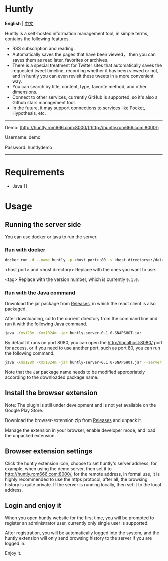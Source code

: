 # Huntly

**English** | [中文](./README.zh-CN.md)

Huntly is a self-hosted information management tool, in simple terms, contains the following features.

- RSS subscription and reading.
- Automatically saves the pages that have been viewed， then you can saves them as read later, favorites or archives.
- There is a special treatment for Twitter sites that automatically saves the requested tweet timeline, recording whether it has been viewed or not, and in huntly you can even revisit these tweets in a more convenient way.
- You can search by title, content, type, favorite method, and other dimensions.
- Connect to other services, currently GitHub is supported, so it's also a Github stars management tool.
- In the future, it may support connections to services like Pocket, Hypothesis, etc.

---

Demo: [http://huntly.rom666.com:8000/](http://huntly.rom666.com:8000/)

Username: demo

Password: huntlydemo

---

# Requirements

- Java 11

# Usage

## Running the server side

You can use docker or java to run the server.

### Run with docker

```sh
docker run -d --name huntly -p <host port>:80 -v <host directory>:/data lcomplete/huntly:<tag>
```

\<host port\> and \<host directory\> Replace with the ones you want to use.

\<tag\> Replace with the version number, which is currently `0.1.0`.

### Run with the Java command

Download the jar package from [Releases](https://github.com/lcomplete/huntly/releases), in which the react client is also packaged.

After downloading, cd to the current directory from the command line and run it with the following Java command.

```sh
java -Xms128m -Xmx1024m -jar huntly-server-0.1.0-SNAPSHOT.jar
```

By default it runs on port 8080, you can open the [http://localhost:8080/](http://localhost:8080/) port for access, or if you need to use another port, such as port 80, you can run the following command.


```sh
java -Xms128m -Xmx1024m -jar huntly-server-0.1.0-SNAPSHOT.jar --server.port=80
```

Note that the Jar package name needs to be modified appropriately according to the downloaded package name.

## Install the browser extension

Note: The plugin is still under development and is not yet available on the Google Play Store.

Download the browser-extension.zip from [Releases](https://github.com/lcomplete/huntly/releases) and unpack it.

Manage the extension in your browser, enable developer mode, and load the unpacked extension.

## Browser extension settings

Click the huntly extension icon, choose to set huntly's server address, for example, when using the demo server, then set it to http://huntly.rom666.com:8000/, for the remote address, in formal use, it is highly recommended to use the https protocol, after all, the browsing history is quite private. If the server is running locally, then set it to the local address.

## Login and enjoy it

When you open huntly website for the first time, you will be prompted to register an administrator user, currently only single user is supported.

After registration, you will be automatically logged into the system, and the huntly extension will only send browsing history to the server if you are logged in.

Enjoy it.

